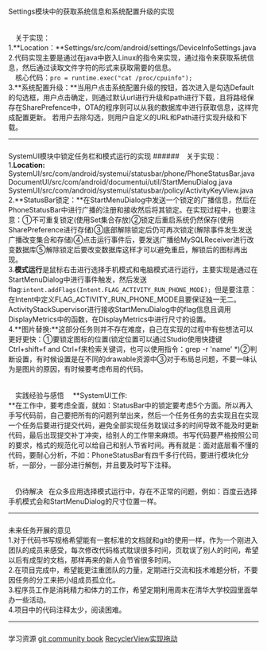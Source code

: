 #####
Settings模块中的获取系统信息和系统配置升级的实现  
######
&ensp;&ensp;关于实现：  
1.**Location：**Settings/src/com/android/settings/DeviceInfoSettings.java  
2.代码实现主要是通过在java中嵌入Linux的指令来实现，通过指令来获取系统信息，然后通过读取文件字符的形式来获取需要的信息。  
&ensp;&ensp;核心代码：`pro = runtime.exec("cat /proc/cpuinfo");`  
3.**系统配置升级：**当用户点击系统配置升级的按钮，首次进入是勾选Default的勾选框，用户点击确定，则通过默认url进行升级和path进行下载，且将路经保存在SharePrefence中，OTA的程序则可以从我的数据库中进行获取信息，这样完成配置更新。
若用户去除勾选，则用户自定义的URL和Path进行实现升级和下载。
***
#####
SystemUI模块中锁定任务栏和模式运行的实现
######&ensp;&ensp;关于实现：  
1.**Location:**  
SystemUI/src/com/android/systemui/statusbar/phone/PhoneStatusBar.java  
DocumentUI/src/com/android/documentui/util/StartMenuDialog.java  
SystemUI/src/com/android/systemui/statusbar/policy/ActivityKeyView.java  
2.**StatusBar锁定：**在StartMenuDialog中发送一个锁定的广播信息，然后在PhoneStatusBar中进行广播的注册和接收然后将其锁定。在实现过程中，也要注意：①不可重复锁定(使用Set集合存放)②锁定后重启系统仍然保存(使用SharePreference进行存储)③底部解除锁定后仍可再次锁定(解除事件发生发送广播改变集合和存储)④点击运行事件后，要发送广播给MySQLReceiver进行改变数据库⑤解除锁定后要改变数据库这样才可以避免重启，解锁后的图标再出现。  
3.**模式运行**是鼠标右击进行选择手机模式和电脑模式进行运行，主要实现是通过在StartMenuDialog中进行事件触发，然后发送flag:`intent.addFlags(Intent.FLAG_ACTIVITY_RUN_PHONE_MODE);`&ensp;但是要注意：在Intent中定义FLAG_ACTIVITY_RUN_PHONE_MODE且要保证独一无二。ActivityStackSupervisor进行接收StartMenuDialog中的flag信息且调用DisplayMetrics中的函数，在DisplayMetrics中进行尺寸的设置。  
4.**图片替换:**这部分任务则并不存在难度，自己在实现的过程中有些想法可以更好更快：①要锁定图标的位置(锁定位置可以通过Studio使用快捷键 Ctrl+shift+f and Ctrl+f来检索关键词，也可以使用指令：grep -r 'name' *)②判断设置，有时候设置是在不同的drawable资源中③对于布局总问题，不要一味认为是图片的原因，有时候要考虑布局的代码。
######  
&ensp;&ensp;实践经验与感悟
&ensp;&ensp;**SystemUI工作:  
**在工作中，要考虑全面，就如：StatusBar中的锁定要考虑5个方面。所以再入手写代码前，自己要把所有的问题列举出来，然后一个任务任务的去实现且在实现一个任务后要进行提交代码，避免全部实现任务耽误过多的时间导致不能及时更新代码，最后出现提交补丁冲突，给别人的工作带来麻烦。书写代码要严格按照公司的要求，格式的规范化可以给自己和别人节省时间。再有就是：面对底层看不懂的代码，要耐心分析，不如：PhoneStatusBar有四千多行代码，要进行模块化分析，一部分，一部分进行解刨，并且要及时写下注释。
######  
&ensp;&ensp;仍待解决
&ensp;在众多应用选择模式运行中，存在不正常的问题，例如：百度云选择手机模式会和StartMenuDialog的尺寸位置一样。
***
#####  
未来任务开展的意见  
1.对于代码书写规格希望能有一套标准的文档就和git的使用一样，作为一个刚进入团队的成员来感受，每次修改代码格式耽误很多时间，页耽误了别人的时间，希望以后有成型的文档，那样再来的新人会节省很多时间。  
2.在项目完成中，希望能更注重团队的力量，定期进行交流和技术难题分析，不要因任务的分工来把小组成员孤立化。  
3.程序员工作是消耗精力和体力的工作，希望定期利用周末在清华大学校园里面举办一些活动。  
4.项目中的代码注释太少，阅读困难。
***
#####  
学习资源
[git community book](http://gitbook.liuhui998.com/index.html)
[RecyclerView实现拖动](http://www.open-open.com/lib/view/open1435287807716.html)
